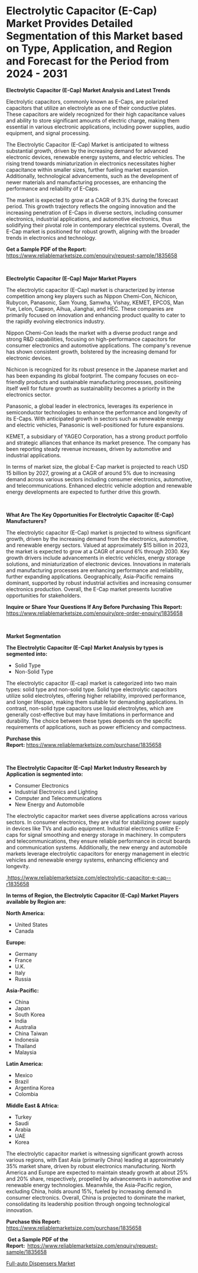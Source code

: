 <p><h1>Electrolytic Capacitor (E-Cap) Market Provides Detailed Segmentation of this Market based on Type, Application, and Region and Forecast for the Period from 2024 - 2031</h1></p><p><strong>Electrolytic Capacitor (E-Cap) Market Analysis and Latest Trends</strong></p>
<p><p>Electrolytic capacitors, commonly known as E-Caps, are polarized capacitors that utilize an electrolyte as one of their conductive plates. These capacitors are widely recognized for their high capacitance values and ability to store significant amounts of electric charge, making them essential in various electronic applications, including power supplies, audio equipment, and signal processing.</p><p>The Electrolytic Capacitor (E-Cap) Market is anticipated to witness substantial growth, driven by the increasing demand for advanced electronic devices, renewable energy systems, and electric vehicles. The rising trend towards miniaturization in electronics necessitates higher capacitance within smaller sizes, further fueling market expansion. Additionally, technological advancements, such as the development of newer materials and manufacturing processes, are enhancing the performance and reliability of E-Caps.</p><p>The market is expected to grow at a CAGR of 9.3% during the forecast period. This growth trajectory reflects the ongoing innovation and the increasing penetration of E-Caps in diverse sectors, including consumer electronics, industrial applications, and automotive electronics, thus solidifying their pivotal role in contemporary electrical systems. Overall, the E-Cap market is positioned for robust growth, aligning with the broader trends in electronics and technology.</p></p>
<p><strong>Get a Sample PDF of the Report:&nbsp;</strong> <a href="https://www.reliablemarketsize.com/enquiry/request-sample/1835658?utm_campaign=1879&utm_medium=2&utm_source=Github&utm_content=ia&utm_term=31122024&utm_id=electrolytic-capacitor-e-cap">https://www.reliablemarketsize.com/enquiry/request-sample/1835658</a></p>
<p>&nbsp;</p>
<p><strong>Electrolytic Capacitor (E-Cap) Major Market Players</strong></p>
<p><p>The electrolytic capacitor (E-Cap) market is characterized by intense competition among key players such as Nippon Chemi-Con, Nichicon, Rubycon, Panasonic, Sam Young, Samwha, Vishay, KEMET, EPCOS, Man Yue, Lelon, Capxon, Aihua, Jianghai, and HEC. These companies are primarily focused on innovation and enhancing product quality to cater to the rapidly evolving electronics industry.</p><p>Nippon Chemi-Con leads the market with a diverse product range and strong R&D capabilities, focusing on high-performance capacitors for consumer electronics and automotive applications. The company's revenue has shown consistent growth, bolstered by the increasing demand for electronic devices.</p><p>Nichicon is recognized for its robust presence in the Japanese market and has been expanding its global footprint. The company focuses on eco-friendly products and sustainable manufacturing processes, positioning itself well for future growth as sustainability becomes a priority in the electronics sector.</p><p>Panasonic, a global leader in electronics, leverages its experience in semiconductor technologies to enhance the performance and longevity of its E-Caps. With anticipated growth in sectors such as renewable energy and electric vehicles, Panasonic is well-positioned for future expansions.</p><p>KEMET, a subsidiary of YAGEO Corporation, has a strong product portfolio and strategic alliances that enhance its market presence. The company has been reporting steady revenue increases, driven by automotive and industrial applications.</p><p>In terms of market size, the global E-Cap market is projected to reach USD 15 billion by 2027, growing at a CAGR of around 5% due to increasing demand across various sectors including consumer electronics, automotive, and telecommunications. Enhanced electric vehicle adoption and renewable energy developments are expected to further drive this growth.</p></p>
<p>&nbsp;</p>
<p><strong>What Are The Key Opportunities For Electrolytic Capacitor (E-Cap) Manufacturers?</strong></p>
<p><p>The electrolytic capacitor (E-Cap) market is projected to witness significant growth, driven by the increasing demand from the electronics, automotive, and renewable energy sectors. Valued at approximately $15 billion in 2023, the market is expected to grow at a CAGR of around 6% through 2030. Key growth drivers include advancements in electric vehicles, energy storage solutions, and miniaturization of electronic devices. Innovations in materials and manufacturing processes are enhancing performance and reliability, further expanding applications. Geographically, Asia-Pacific remains dominant, supported by robust industrial activities and increasing consumer electronics production. Overall, the E-Cap market presents lucrative opportunities for stakeholders.</p></p>
<p><strong>Inquire or Share Your Questions If Any Before Purchasing This Report:</strong> <a href="https://www.reliablemarketsize.com/enquiry/pre-order-enquiry/1835658?utm_campaign=1879&utm_medium=2&utm_source=Github&utm_content=ia&utm_term=31122024&utm_id=electrolytic-capacitor-e-cap">https://www.reliablemarketsize.com/enquiry/pre-order-enquiry/1835658</a></p>
<p>&nbsp;</p>
<p><strong>Market Segmentation</strong></p>
<p><strong>The Electrolytic Capacitor (E-Cap) Market Analysis by types is segmented into:</strong></p>
<p><ul><li>Solid Type</li><li>Non-Solid Type</li></ul></p>
<p><p>The electrolytic capacitor (E-cap) market is categorized into two main types: solid type and non-solid type. Solid type electrolytic capacitors utilize solid electrolytes, offering higher reliability, improved performance, and longer lifespan, making them suitable for demanding applications. In contrast, non-solid type capacitors use liquid electrolytes, which are generally cost-effective but may have limitations in performance and durability. The choice between these types depends on the specific requirements of applications, such as power efficiency and compactness.</p></p>
<p><strong>Purchase this Report:&nbsp;</strong><a href="https://www.reliablemarketsize.com/purchase/1835658?utm_campaign=1879&utm_medium=2&utm_source=Github&utm_content=ia&utm_term=31122024&utm_id=electrolytic-capacitor-e-cap">https://www.reliablemarketsize.com/purchase/1835658</a></p>
<p>&nbsp;</p>
<p><strong>The Electrolytic Capacitor (E-Cap) Market Industry Research by Application is segmented into:</strong></p>
<p><ul><li>Consumer Electronics</li><li>Industrial Electronics and Lighting</li><li>Computer and Telecommunications</li><li>New Energy and Automobile</li></ul></p>
<p><p>The electrolytic capacitor market sees diverse applications across various sectors. In consumer electronics, they are vital for stabilizing power supply in devices like TVs and audio equipment. Industrial electronics utilize E-caps for signal smoothing and energy storage in machinery. In computers and telecommunications, they ensure reliable performance in circuit boards and communication systems. Additionally, the new energy and automobile markets leverage electrolytic capacitors for energy management in electric vehicles and renewable energy systems, enhancing efficiency and longevity.</p></p>
<p><a href="https://www.reliablemarketsize.com/electrolytic-capacitor-e-cap--r1835658?utm_campaign=1879&utm_medium=2&utm_source=Github&utm_content=ia&utm_term=31122024&utm_id=electrolytic-capacitor-e-cap">&nbsp;https://www.reliablemarketsize.com/electrolytic-capacitor-e-cap--r1835658</a></p>
<p><strong>In terms of Region, the Electrolytic Capacitor (E-Cap) Market Players available by Region are:</strong></p>
<p>
    <p> <strong> North America: </strong>
        <ul>
            <li>United States</li>
            <li>Canada</li>
        </ul>
        </p> 
    <p> <strong> Europe: </strong>
        <ul>
            <li>Germany</li>
            <li>France</li>
            <li>U.K.</li>
            <li>Italy</li>
            <li>Russia</li>
        </ul>
        </p> 
    <p> <strong> Asia-Pacific: </strong>
        <ul>
            <li>China</li>
            <li>Japan</li>
            <li>South Korea</li>
            <li>India</li>
            <li>Australia</li>
            <li>China Taiwan</li>
            <li>Indonesia</li>
            <li>Thailand</li>
            <li>Malaysia</li>
        </ul>
        </p> 
    <p> <strong> Latin America: </strong>
        <ul>
            <li>Mexico</li>
            <li>Brazil</li>
            <li>Argentina Korea</li>
            <li>Colombia</li>
        </ul>
        </p> 
    <p> <strong> Middle East & Africa: </strong>
        <ul>
            <li>Turkey</li>
            <li>Saudi</li>
            <li>Arabia</li>
            <li>UAE</li>
            <li>Korea</li>
        </ul>
    </p>
    </p>
<p><p>The electrolytic capacitor market is witnessing significant growth across various regions, with East Asia (primarily China) leading at approximately 35% market share, driven by robust electronics manufacturing. North America and Europe are expected to maintain steady growth at about 25% and 20% share, respectively, propelled by advancements in automotive and renewable energy technologies. Meanwhile, the Asia-Pacific region, excluding China, holds around 15%, fueled by increasing demand in consumer electronics. Overall, China is projected to dominate the market, consolidating its leadership position through ongoing technological innovation.</p></p>
<p><strong>Purchase this Report: </strong><a href="https://www.reliablemarketsize.com/purchase/1835658?utm_campaign=1879&utm_medium=2&utm_source=Github&utm_content=ia&utm_term=31122024&utm_id=electrolytic-capacitor-e-cap">https://www.reliablemarketsize.com/purchase/1835658</a></p>
<p>&nbsp;<strong>Get a Sample PDF of the Report:&nbsp;&nbsp;</strong><a href="https://www.reliablemarketsize.com/enquiry/request-sample/1835658?utm_campaign=1879&utm_medium=2&utm_source=Github&utm_content=ia&utm_term=31122024&utm_id=electrolytic-capacitor-e-cap">https://www.reliablemarketsize.com/enquiry/request-sample/1835658</a></p>
<p><strong></strong></p>
<p><p><a href="https://github.com/FassouRP/Market-Research-Report-List-6/blob/main/full-auto-dispensers-market.md?utm_campaign=1879&utm_medium=2&utm_source=Github&utm_content=ia&utm_term=31122024&utm_id=electrolytic-capacitor-e-cap">Full-auto Dispensers Market</a></p></p>